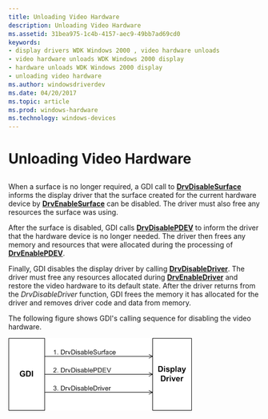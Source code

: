 ```yaml
---
title: Unloading Video Hardware
description: Unloading Video Hardware
ms.assetid: 31bea975-1c4b-4157-aec9-49bb7ad69cd0
keywords:
- display drivers WDK Windows 2000 , video hardware unloads
- video hardware unloads WDK Windows 2000 display
- hardware unloads WDK Windows 2000 display
- unloading video hardware
ms.author: windowsdriverdev
ms.date: 04/20/2017
ms.topic: article
ms.prod: windows-hardware
ms.technology: windows-devices
---
```


# Unloading Video Hardware


## <span id="ddk_unloading_video_hardware_gg"></span><span id="DDK_UNLOADING_VIDEO_HARDWARE_GG"></span>


When a surface is no longer required, a GDI call to [**DrvDisableSurface**](https://msdn.microsoft.com/library/windows/hardware/ff556200) informs the display driver that the surface created for the current hardware device by [**DrvEnableSurface**](https://msdn.microsoft.com/library/windows/hardware/ff556214) can be disabled. The driver must also free any resources the surface was using.

After the surface is disabled, GDI calls [**DrvDisablePDEV**](https://msdn.microsoft.com/library/windows/hardware/ff556198) to inform the driver that the hardware device is no longer needed. The driver then frees any memory and resources that were allocated during the processing of [**DrvEnablePDEV**](https://msdn.microsoft.com/library/windows/hardware/ff556211).

Finally, GDI disables the display driver by calling [**DrvDisableDriver**](https://msdn.microsoft.com/library/windows/hardware/ff556196). The driver must free any resources allocated during [**DrvEnableDriver**](https://msdn.microsoft.com/library/windows/hardware/ff556210) and restore the video hardware to its default state. After the driver returns from the *DrvDisableDriver* function, GDI frees the memory it has allocated for the driver and removes driver code and data from memory.

The following figure shows GDI's calling sequence for disabling the video hardware.

![diagram illustrating disabling the video hardware](images/202-02.png)

 

 





